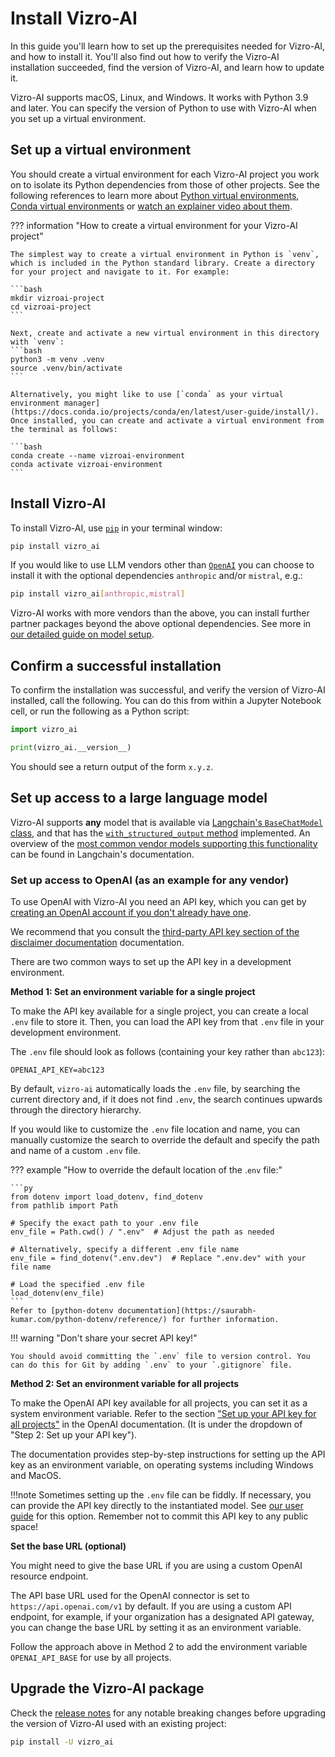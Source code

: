 # Install Vizro-AI

In this guide you'll learn how to set up the prerequisites needed for Vizro-AI, and how to install it. You'll also find out how to verify the Vizro-AI installation succeeded, find the version of Vizro-AI, and learn how to update it.

Vizro-AI supports macOS, Linux, and Windows. It works with Python 3.9 and later. You can specify the version of Python to use with Vizro-AI when you set up a virtual environment.


## Set up a virtual environment
You should create a virtual environment for each Vizro-AI project you work on to isolate its Python dependencies from those of other projects. See the following references to learn more about [Python virtual environments](https://realpython.com/python-virtual-environments-a-primer/), [Conda virtual environments](https://docs.conda.io/projects/conda/en/latest/user-guide/getting-started.html#starting-conda) or [watch an explainer video about them](https://youtu.be/YKfAwIItO7M).

??? information "How to create a virtual environment for your Vizro-AI project"

    The simplest way to create a virtual environment in Python is `venv`, which is included in the Python standard library. Create a directory for your project and navigate to it. For example:

    ```bash
    mkdir vizroai-project
    cd vizroai-project
    ```

    Next, create and activate a new virtual environment in this directory with `venv`:
    ```bash
    python3 -m venv .venv
    source .venv/bin/activate
    ```

    Alternatively, you might like to use [`conda` as your virtual environment manager](https://docs.conda.io/projects/conda/en/latest/user-guide/install/). Once installed, you can create and activate a virtual environment from the terminal as follows:

    ```bash
    conda create --name vizroai-environment
    conda activate vizroai-environment
    ```

## Install Vizro-AI

To install Vizro-AI, use [`pip`](https://pip.pypa.io/en/stable/) in your terminal window:

```bash
pip install vizro_ai
```

If you would like to use LLM vendors other than [`OpenAI`](https://platform.openai.com/docs/models) you can choose to install it with the optional dependencies `anthropic` and/or `mistral`, e.g.:

```bash
pip install vizro_ai[anthropic,mistral]
```

Vizro-AI works with more vendors than the above, you can install further partner packages beyond the above optional dependencies. See more in [our detailed guide on model setup](customize-vizro-ai.md).

## Confirm a successful installation

To confirm the installation was successful, and verify the version of Vizro-AI installed, call the following. You can do this from within a Jupyter Notebook cell, or run the following as a Python script:

```py
import vizro_ai

print(vizro_ai.__version__)
```

You should see a return output of the form `x.y.z`.

## Set up access to a large language model

Vizro-AI supports **any** model that is available via [Langchain's `BaseChatModel` class](https://api.python.langchain.com/en/latest/language_models/langchain_core.language_models.chat_models.BaseChatModel.html#langchain_core.language_models.chat_models.BaseChatModel), and that has the [`with_structured_output` method](https://python.langchain.com/v0.2/docs/how_to/structured_output/#the-with_structured_output-method) implemented. An overview of the [most common vendor models supporting this functionality](https://python.langchain.com/v0.2/docs/integrations/chat/) can be found in Langchain's documentation.


### Set up access to OpenAI (as an example for any vendor)
To use OpenAI with Vizro-AI you need an API key, which you can get by [creating an OpenAI account if you don't already have one](https://platform.openai.com/account/api-keys).

We recommend that you consult the [third-party API key section of the disclaimer documentation](../explanation/disclaimer.md) documentation.

There are two common ways to set up the API key in a development environment.

__Method 1: Set an environment variable for a single project__

To make the API key available for a single project, you can create a local `.env`
file to store it. Then, you can load the API key from that `.env` file in your development environment.

The `.env` file should look as follows (containing your key rather than `abc123`):

```text
OPENAI_API_KEY=abc123
```

By default, `vizro-ai` automatically loads the `.env` file, by searching the current directory and, if it does not find `.env`, the search continues upwards through the directory hierarchy.

If you would like to customize the `.env` file location and name, you can manually customize the search to override the default and specify the path and name of a custom `.env` file.

??? example "How to override the default location of the .`env` file:"

    ```py
    from dotenv import load_dotenv, find_dotenv
    from pathlib import Path

    # Specify the exact path to your .env file
    env_file = Path.cwd() / ".env"  # Adjust the path as needed

    # Alternatively, specify a different .env file name
    env_file = find_dotenv(".env.dev")  # Replace ".env.dev" with your file name

    # Load the specified .env file
    load_dotenv(env_file)
    ```
    Refer to [python-dotenv documentation](https://saurabh-kumar.com/python-dotenv/reference/) for further information.

!!! warning "Don't share your secret API key!"

    You should avoid committing the `.env` file to version control. You can do this for Git by adding `.env` to your `.gitignore` file.


__Method 2: Set an environment variable for all projects__

To make the OpenAI API key available for all projects, you can set it as a system environment
variable. Refer to the section ["Set up your API key for all projects"](https://platform.openai.com/docs/quickstart/step-2-setup-your-api-key?context=python)
in the OpenAI documentation. (It is under the dropdown of "Step 2: Set up your API key").

The documentation provides step-by-step instructions for setting up the API key as an environment
variable, on operating systems including Windows and MacOS.

!!!note
    Sometimes setting up the `.env` file can be fiddly. If necessary, you can provide the API key directly to the instantiated model. See [our user guide](./customize-vizro-ai.md#setting-model-via-class-for-additional-configuration) for this option. Remember not to commit this API key to any public space!

__Set the base URL (optional)__

You might need to give the base URL if you are using a custom OpenAI resource endpoint.

The API base URL used for the OpenAI connector is set to `https://api.openai.com/v1` by default.
If you are using a custom API endpoint, for example, if your organization has a designated API gateway,
you can change the base URL by setting it as an environment variable.


Follow the approach above in Method 2 to add the environment variable `OPENAI_API_BASE` for use by all projects.

## Upgrade the Vizro-AI package

Check the [release notes](https://github.com/mckinsey/vizro/blob/main/vizro-ai/CHANGELOG.md) for any notable breaking changes before upgrading the version of Vizro-AI used with an existing project:

```bash
pip install -U vizro_ai
```
